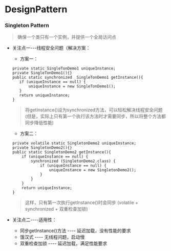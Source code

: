 # DesignPattern
### Singleton Pattern
> 确保一个类只有一个实例，并提供一个全局访问点

* 关注点一---线程安全问题（解决方案：
    * 方案一：
    ```
    private static SingleTonDemo1 uniqueInstance;
    private SingleTonDemo1(){}
    public static synchronized  SingleTonDemo1 getInstance(){
       if (uniqueInstance == null) {
           uniqueInstance = new SingleTonDemo1();
       }
       return uniqueInstance;
    }
    ```
  > 将getInstance()设为synchronized方法，可以轻松解决线程安全问题  
  > (但是，实际上只有第一个执行该方法时才需要同步，所以将整个方法都同步降低性能)

    * 方案二：
    ```
    private volatile static SingletonDemo2 uniqueInstance;
    private SingletonDemo2(){}
    public static SingletonDemo2 getInstance(){
        if (uniqueInstance == null) {
            synchronized (SingletonDemo2.class) {
                if (uniqueInstance == null) {
                    uniqueInstance = new SingletonDemo2();
                }
            }
        }
        return uniqueInstance;
    }
    ```
  > 这样，只有第一次执行getInstance()时会同步
  > (volatile + synchronized + 双重检查加锁)

* 关注点二----适用性：
    * 同步getInstance()方法 ---- 延迟加载，没有性能的要求
    * 饿汉式 ---- 无线程问题，启动慢
    * 双重检查加锁 ---- 延迟加载，满足性能要求

